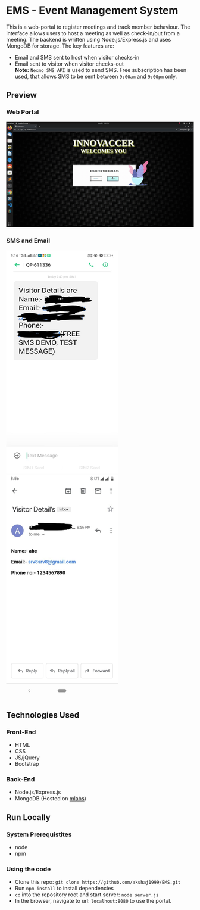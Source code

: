 
# EMS - Event Management System

This is a web-portal to register meetings and track member behaviour.
The interface allows users to host a meeting as well as check-in/out from a meeting. The backend is written using Node.js/Express.js and uses MongoDB for storage.
The key features are: 
* Email and SMS sent to host when visitor checks-in
* Email sent to visitor when visitor checks-out<br/>
<b>Note:</b> `Nexmo SMS API` is used to send SMS. Free subscription has been used, that allows SMS to be sent between `9:00am` and `9:00pm` only.

## Preview
### Web Portal
![GIF Preview](https://github.com/akshaj1999/EMS/blob/master/Screenshots/vlc-record-2019-11-28-21h00m47s.gif)

### SMS and Email
<img src="https://github.com/akshaj1999/EMS/blob/master/Screenshots/IMG-20191128-WA0027.jpg" width="300" height="600"/> <img src="https://github.com/akshaj1999/EMS/blob/master/Screenshots/IMG-20191128-WA0026.jpg" width="300" height="600"/>

## Technologies Used
### Front-End
* HTML
* CSS
* JS/jQuery
* Bootstrap

### Back-End
* Node.js/Express.js
* MongoDB (Hosted on [mlabs](https://www.mongodb.com/cloud/atlas)) 

## Run Locally
### System Prerequistites
* node
* npm

### Using the code
* Clone this repo: `git clone https://github.com/akshaj1999/EMS.git`
* Run `npm install` to install dependencies
* `cd` into the repository root and start server: `node server.js`
* In the browser, navigate to url: `localhost:8080` to use the portal.
